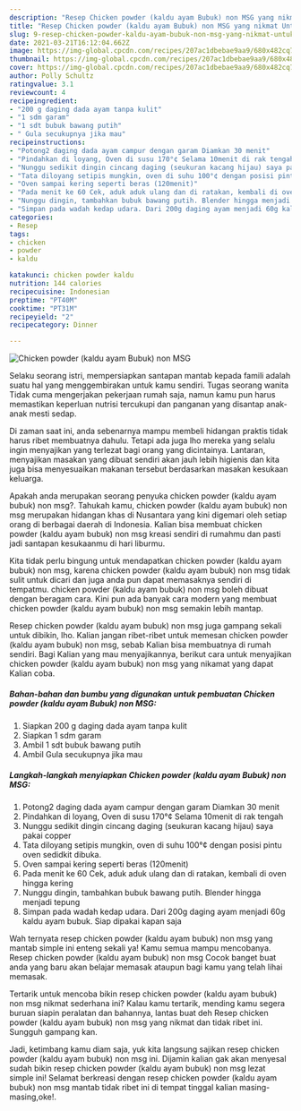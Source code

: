```yaml
---
description: "Resep Chicken powder (kaldu ayam Bubuk) non MSG yang nikmat Untuk Jualan"
title: "Resep Chicken powder (kaldu ayam Bubuk) non MSG yang nikmat Untuk Jualan"
slug: 9-resep-chicken-powder-kaldu-ayam-bubuk-non-msg-yang-nikmat-untuk-jualan
date: 2021-03-21T16:12:04.662Z
image: https://img-global.cpcdn.com/recipes/207ac1dbebae9aa9/680x482cq70/chicken-powder-kaldu-ayam-bubuk-non-msg-foto-resep-utama.jpg
thumbnail: https://img-global.cpcdn.com/recipes/207ac1dbebae9aa9/680x482cq70/chicken-powder-kaldu-ayam-bubuk-non-msg-foto-resep-utama.jpg
cover: https://img-global.cpcdn.com/recipes/207ac1dbebae9aa9/680x482cq70/chicken-powder-kaldu-ayam-bubuk-non-msg-foto-resep-utama.jpg
author: Polly Schultz
ratingvalue: 3.1
reviewcount: 4
recipeingredient:
- "200 g daging dada ayam tanpa kulit"
- "1 sdm garam"
- "1 sdt bubuk bawang putih"
- " Gula secukupnya jika mau"
recipeinstructions:
- "Potong2 daging dada ayam campur dengan garam Diamkan 30 menit"
- "Pindahkan di loyang, Oven di susu 170°¢ Selama 10menit di rak tengah"
- "Nunggu sedikit dingin cincang daging (seukuran kacang hijau) saya pakai copper"
- "Tata diloyang setipis mungkin, oven di suhu 100°¢ dengan posisi pintu oven sedidkit dibuka."
- "Oven sampai kering seperti beras (120menit)"
- "Pada menit ke 60 Cek, aduk aduk ulang dan di ratakan, kembali di oven hingga kering"
- "Nunggu dingin, tambahkan bubuk bawang putih. Blender hingga menjadi tepung"
- "Simpan pada wadah kedap udara. Dari 200g daging ayam menjadi 60g kaldu ayam bubuk. Siap dipakai kapan saja"
categories:
- Resep
tags:
- chicken
- powder
- kaldu

katakunci: chicken powder kaldu 
nutrition: 144 calories
recipecuisine: Indonesian
preptime: "PT40M"
cooktime: "PT31M"
recipeyield: "2"
recipecategory: Dinner

---
```



![Chicken powder (kaldu ayam Bubuk) non MSG](https://img-global.cpcdn.com/recipes/207ac1dbebae9aa9/680x482cq70/chicken-powder-kaldu-ayam-bubuk-non-msg-foto-resep-utama.jpg)

Selaku seorang istri, mempersiapkan santapan mantab kepada famili adalah suatu hal yang menggembirakan untuk kamu sendiri. Tugas seorang  wanita Tidak cuma mengerjakan pekerjaan rumah saja, namun kamu pun harus memastikan keperluan nutrisi tercukupi dan panganan yang disantap anak-anak mesti sedap.

Di zaman  saat ini, anda sebenarnya mampu membeli hidangan praktis tidak harus ribet membuatnya dahulu. Tetapi ada juga lho mereka yang selalu ingin menyajikan yang terlezat bagi orang yang dicintainya. Lantaran, menyajikan masakan yang dibuat sendiri akan jauh lebih higienis dan kita juga bisa menyesuaikan makanan tersebut berdasarkan masakan kesukaan keluarga. 



Apakah anda merupakan seorang penyuka chicken powder (kaldu ayam bubuk) non msg?. Tahukah kamu, chicken powder (kaldu ayam bubuk) non msg merupakan hidangan khas di Nusantara yang kini digemari oleh setiap orang di berbagai daerah di Indonesia. Kalian bisa membuat chicken powder (kaldu ayam bubuk) non msg kreasi sendiri di rumahmu dan pasti jadi santapan kesukaanmu di hari liburmu.

Kita tidak perlu bingung untuk mendapatkan chicken powder (kaldu ayam bubuk) non msg, karena chicken powder (kaldu ayam bubuk) non msg tidak sulit untuk dicari dan juga anda pun dapat memasaknya sendiri di tempatmu. chicken powder (kaldu ayam bubuk) non msg boleh dibuat dengan beragam cara. Kini pun ada banyak cara modern yang membuat chicken powder (kaldu ayam bubuk) non msg semakin lebih mantap.

Resep chicken powder (kaldu ayam bubuk) non msg juga gampang sekali untuk dibikin, lho. Kalian jangan ribet-ribet untuk memesan chicken powder (kaldu ayam bubuk) non msg, sebab Kalian bisa membuatnya di rumah sendiri. Bagi Kalian yang mau menyajikannya, berikut cara untuk menyajikan chicken powder (kaldu ayam bubuk) non msg yang nikamat yang dapat Kalian coba.

<!--inarticleads1-->

##### Bahan-bahan dan bumbu yang digunakan untuk pembuatan Chicken powder (kaldu ayam Bubuk) non MSG:

1. Siapkan 200 g daging dada ayam tanpa kulit
1. Siapkan 1 sdm garam
1. Ambil 1 sdt bubuk bawang putih
1. Ambil  Gula secukupnya jika mau




<!--inarticleads2-->

##### Langkah-langkah menyiapkan Chicken powder (kaldu ayam Bubuk) non MSG:

1. Potong2 daging dada ayam campur dengan garam Diamkan 30 menit
1. Pindahkan di loyang, Oven di susu 170°¢ Selama 10menit di rak tengah
1. Nunggu sedikit dingin cincang daging (seukuran kacang hijau) saya pakai copper
1. Tata diloyang setipis mungkin, oven di suhu 100°¢ dengan posisi pintu oven sedidkit dibuka.
1. Oven sampai kering seperti beras (120menit)
1. Pada menit ke 60 Cek, aduk aduk ulang dan di ratakan, kembali di oven hingga kering
1. Nunggu dingin, tambahkan bubuk bawang putih. Blender hingga menjadi tepung
1. Simpan pada wadah kedap udara. Dari 200g daging ayam menjadi 60g kaldu ayam bubuk. Siap dipakai kapan saja




Wah ternyata resep chicken powder (kaldu ayam bubuk) non msg yang mantab simple ini enteng sekali ya! Kamu semua mampu mencobanya. Resep chicken powder (kaldu ayam bubuk) non msg Cocok banget buat anda yang baru akan belajar memasak ataupun bagi kamu yang telah lihai memasak.

Tertarik untuk mencoba bikin resep chicken powder (kaldu ayam bubuk) non msg nikmat sederhana ini? Kalau kamu tertarik, mending kamu segera buruan siapin peralatan dan bahannya, lantas buat deh Resep chicken powder (kaldu ayam bubuk) non msg yang nikmat dan tidak ribet ini. Sungguh gampang kan. 

Jadi, ketimbang kamu diam saja, yuk kita langsung sajikan resep chicken powder (kaldu ayam bubuk) non msg ini. Dijamin kalian gak akan menyesal sudah bikin resep chicken powder (kaldu ayam bubuk) non msg lezat simple ini! Selamat berkreasi dengan resep chicken powder (kaldu ayam bubuk) non msg mantab tidak ribet ini di tempat tinggal kalian masing-masing,oke!.

